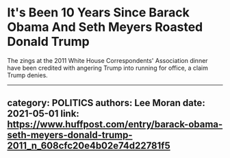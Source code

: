 # It's Been 10 Years Since Barack Obama And Seth Meyers Roasted Donald Trump

The zings at the 2011 White House Correspondents' Association dinner have been credited with angering Trump into running for office, a claim Trump denies.

---
category: POLITICS
authors: Lee Moran
date: 2021-05-01
link: https://www.huffpost.com/entry/barack-obama-seth-meyers-donald-trump-2011_n_608cfc20e4b02e74d22781f5
---
